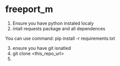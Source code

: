 # freeport_m

1. Ensure you have python instaled localy 
2. intall requests package and all dependences

  You can use command:
  pip install -r requirements.txt
  
  
3. ensure you have git isnatled 
4. git clone <this_repo_url>
5. 
